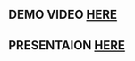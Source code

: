## DEMO VIDEO [HERE](https://drive.google.com/file/d/11sZ0AaidCzT8bRxbUw7mHXAx-6EqGgXs/view?usp=sharing)
## PRESENTAION [HERE](https://drive.google.com/file/d/1zEF_CKxiiNRinhBxtulFSq9ESYX2pJZT/view?usp=sharing)
